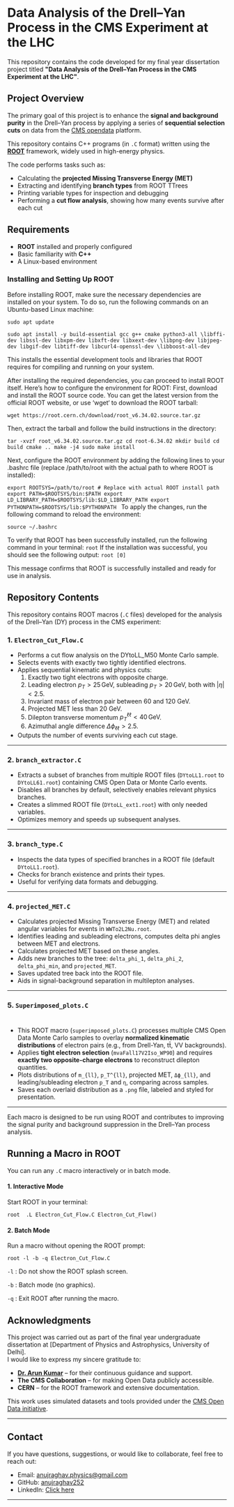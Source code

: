 # Data Analysis of the Drell–Yan Process in the CMS Experiment at the LHC

This repository contains the code developed for my final year dissertation project titled **"Data Analysis of the Drell–Yan Process in the CMS Experiment at the LHC"**.


## Project Overview

The primary goal of this project is to enhance the **signal and background purity** in the Drell–Yan process by applying a series of **sequential selection cuts** on data from the [CMS opendata](https://opendata.cern.ch/search?q&f=experiment%3ACMS&l=list&order=desc&p=1&s=10&sort=mostrecent) platform.

This repository contains C++ programs (in `.C` format) written using the **[ROOT](https://root.cern/)** framework, widely used in high-energy physics.

The code performs tasks such as:

- Calculating the **projected Missing Transverse Energy (MET)**
- Extracting and identifying **branch types** from ROOT TTrees
- Printing variable types for inspection and debugging
- Performing a **cut flow analysis**, showing how many events survive after each cut

## Requirements

- **ROOT** installed and properly configured
- Basic familiarity with **C++**
- A Linux-based environment

### Installing and Setting Up ROOT
Before installing ROOT, make sure the necessary dependencies are installed on your system. To do so, run the following commands on an Ubuntu-based Linux machine:

`sudo apt update`

`sudo apt install -y build-essential gcc g++ cmake python3-all \libffi-dev libssl-dev libxpm-dev libxft-dev libxext-dev \libpng-dev libjpeg-dev libgif-dev libtiff-dev libcurl4-openssl-dev \libboost-all-dev`

This installs the essential development tools and libraries that ROOT requires for compiling and running on your system.

After installing the required dependencies, you can proceed to install ROOT itself. Here’s how to configure the environment for ROOT:
First, download and install the ROOT source code. You can get the latest version from the official ROOT website, or use ‘wget‘ to download the ROOT tarball:

`wget https://root.cern.ch/download/root_v6.34.02.source.tar.gz`

Then, extract the tarball and follow the build instructions in the directory:

`tar -xvzf root_v6.34.02.source.tar.gz
cd root-6.34.02
mkdir build
cd build
cmake ..
make -j4
sudo make install`

Next, configure the ROOT environment by adding the following lines to your .bashrc file
(replace /path/to/root with the actual path to where ROOT is installed):

`export ROOTSYS=/path/to/root # Replace with actual ROOT install path
export PATH=$ROOTSYS/bin:$PATH
export LD_LIBRARY_PATH=$ROOTSYS/lib:$LD_LIBRARY_PATH
export PYTHONPATH=$ROOTSYS/lib:$PYTHONPATH
`
To apply the changes, run the following command to reload the environment:

`source ~/.bashrc`

To verify that ROOT has been successfully installed, run the following command in your terminal: `root`
If the installation was successful, you should see the following output: `root [0]`

This message confirms that ROOT is successfully installed and ready for use in analysis.


## Repository Contents

This repository contains ROOT macros (`.C` files) developed for the analysis of the Drell–Yan (DY) process in the CMS experiment:

### 1. `Electron_Cut_Flow.C`

- Performs a cut flow analysis on the DYtoLL_M50 Monte Carlo sample.
- Selects events with exactly two tightly identified electrons.
- Applies sequential kinematic and physics cuts:
  1. Exactly two tight electrons with opposite charge.
  2. Leading electron $p_T > 25\,\text{GeV}$, subleading $p_T > 20\,\text{GeV}$, both with $|\eta| < 2.5$.
  3. Invariant mass of electron pair between 60 and 120 GeV.
  4. Projected MET less than 20 GeV.
  5. Dilepton transverse momentum $p_T^{\ell\ell} < 40\,\text{GeV}$.
  6. Azimuthal angle difference $\Delta\phi_{\ell\ell} > 2.5$.
- Outputs the number of events surviving each cut stage.

---

### 2. `branch_extractor.C`

- Extracts a subset of branches from multiple ROOT files (`DYtoLL1.root` to `DYtoLL61.root`) containing CMS Open Data or Monte Carlo events.
- Disables all branches by default, selectively enables relevant physics branches.
- Creates a slimmed ROOT file (`DYtoLL_ext1.root`) with only needed variables.
- Optimizes memory and speeds up subsequent analyses.

---

### 3. `branch_type.C`

- Inspects the data types of specified branches in a ROOT file (default `DYtoLL1.root`).
- Checks for branch existence and prints their types.
- Useful for verifying data formats and debugging.

---

### 4. `projected_MET.C`

- Calculates projected Missing Transverse Energy (MET) and related angular variables for events in `WWTo2L2Nu.root`.
- Identifies leading and subleading electrons, computes delta phi angles between MET and electrons.
- Calculates projected MET based on these angles.
- Adds new branches to the tree: `delta_phi_1`, `delta_phi_2`, `delta_phi_min`, and `projected_MET`.
- Saves updated tree back into the ROOT file.
- Aids in signal-background separation in multilepton analyses.

---

### 5. `Superimposed_plots.C`
#
-  This ROOT macro (`superimposed_plots.C`) processes multiple CMS Open Data Monte Carlo samples to overlay **normalized kinematic distributions** of electron pairs (e.g., from Drell-Yan, tt̄, VV backgrounds).
-  Applies **tight electron selection** (`mvaFall17V2Iso_WP90`) and requires **exactly two opposite-charge electrons** to reconstruct dilepton quantities.
-  Plots distributions of `m_{ll}`, `p_T^{ll}`, projected MET, `Δϕ_{ll}`, and leading/subleading electron `p_T` and `η`, comparing across samples.
-  Saves each overlaid distribution as a `.png` file, labeled and styled for presentation.



---

Each macro is designed to be run using ROOT and contributes to improving the signal purity and background suppression in the Drell–Yan process analysis.


## Running a Macro in ROOT

You can run any `.C` macro interactively or in batch mode.

#### 1. Interactive Mode

Start ROOT in your terminal:

`
root 
.L Electron_Cut_Flow.C
Electron_Cut_Flow() `

#### 2. Batch Mode
Run a macro without opening the ROOT prompt:

`root -l -b -q Electron_Cut_Flow.C`

`-l` : Do not show the ROOT splash screen.

`-b` : Batch mode (no graphics).

`-q` : Exit ROOT after running the macro.




## Acknowledgments

This project was carried out as part of the final year undergraduate dissertation at [Department of Physics and Astrophysics, University of Delhi].  
I would like to express my sincere gratitude to:

- **[Dr. Arun Kumar](https://github.com/arunhep)** – for their continuous guidance and support.
- **The CMS Collaboration** – for making Open Data publicly accessible.
- **CERN** – for the ROOT framework and extensive documentation.

This work uses simulated datasets and tools provided under the [CMS Open Data initiative](https://cms-opendata.web.cern.ch/).

---

##  Contact

If you have questions, suggestions, or would like to collaborate, feel free to reach out:

- Email: anujraghav.physics@gmail.com
- GitHub: [anujraghav252](https://github.com/anujraghav252)
- LinkedIn: [Click here](www.linkedin.com/in/anuj-raghav252)

---
